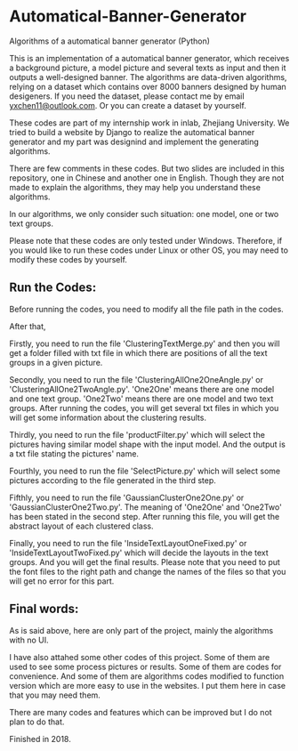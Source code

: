 # Automatical-Banner-Generator
Algorithms of a automatical banner generator (Python)

This is an implementation of a automatical banner generator, which receives a background picture, a model picture and several texts as input and then it outputs a well-designed banner. The algorithms are data-driven algorithms, relying on a dataset which contains over 8000 banners designed by human desigeners. If you need the dataset, please contact me by email yxchen11@outlook.com. Or you can create a dataset by yourself.

These codes are part of my internship work in inlab, Zhejiang University. We tried to build a website by Django to realize the automatical banner generator and my part was designind and implement the generating algorithms.

There are few comments in these codes. But two slides are included in this repository, one in Chinese and another one in English. Though they are not made to explain the algorithms, they may help you understand these algorithms.

In our algorithms, we only consider such situation: one model, one or two text groups.

Please note that these codes are only tested under Windows. Therefore, if you would like to run these codes under Linux or other OS, you may need to modify these codes by yourself.


## Run the Codes:

Before running the codes, you need to modify all the file path in the codes.

After that,

Firstly, you need to run the file 'ClusteringTextMerge.py'  and then you will get a folder filled with txt file in which there are positions of all the  text groups in a given picture.

Secondly, you need to run the file 'ClusteringAllOne2OneAngle.py' or 'ClusteringAllOne2TwoAngle.py'. 'One2One' means there are one model and one text group. 'One2Two' means there are one model and two text groups. After running the codes, you will get several txt files in which you will get some information about the clustering results.

Thirdly, you need to run the file 'productFilter.py' which will select the pictures having similar model shape with the input model. And the output is a txt file stating the pictures' name.

Fourthly, you need to run the file 'SelectPicture.py' which will select some pictures according to the file generated in the third step.

Fifthly, you need to run the file 'GaussianClusterOne2One.py' or 'GaussianClusterOne2Two.py'. The meaning of 'One2One' and 'One2Two' has been stated in the second step. After running this file, you will get the abstract layout of each clustered class.

Finally, you need to run the file 'InsideTextLayoutOneFixed.py' or 'InsideTextLayoutTwoFixed.py' which will decide the layouts in the text groups. And you will get the final results. Please note that you need to put the font files to the right path and change the names of the files so that you will get no error for this part.


## Final words:

As is said above, here are only part of the project, mainly the algorithms with no UI.

I have also attahed some other codes of this project. Some of them are used to see some process pictures or results. Some of them are codes for convenience. And some of them are algorithms codes modified to function version which are more easy to use in the websites. I put them here in case that you may need them.

There are many codes and features which can be improved but I do not plan to do that.

Finished in 2018.
